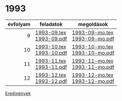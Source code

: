 # 1993

| évfolyam | feladatok | megoldások |
|---:|---|---|
| 9|[1993-09.tex](1993-09.tex) <br> [1993-09.pdf](1993-09.pdf) | [1993-09-mo.tex](1993-09-mo.tex) <br> [1993-09-mo.pdf](1993-09-mo.pdf)|
| 10|[1993-10.tex](1993-10.tex) <br> [1993-10.pdf](1993-10.pdf) | [1993-10-mo.tex](1993-10-mo.tex) <br> [1993-10-mo.pdf](1993-09-mo.pdf)|
| 11|[1993-11.tex](1993-11.tex) <br> [1993-11.pdf](1993-11.pdf) | [1993-11-mo.tex](1993-11-mo.tex) <br> [1993-11-mo.pdf](1993-09-mo.pdf)|
| 12|[1993-12.tex](1993-12.tex) <br> [1993-12.pdf](1993-12.pdf) | [1993-12-mo.tex](1993-12-mo.tex) <br> [1993-12-mo.pdf](1993-09-mo.pdf)|

[Eredmények](eredmenyek-1993.md)
